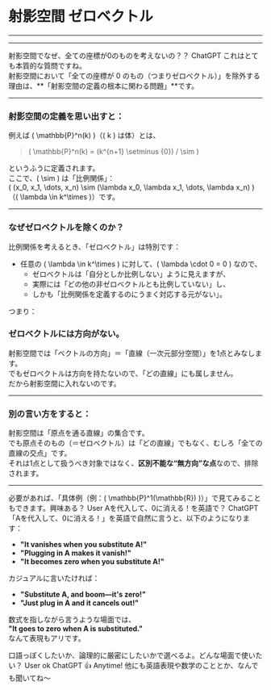 # 射影空間 ゼロベクトル

---
---

射影空間でなぜ、全ての座標が0のものを考えないの？？
ChatGPT
これはとても本質的な質問ですね。  
射影空間において「全ての座標が 0 のもの（つまりゼロベクトル）」を除外する理由は、**「射影空間の定義の根本に関わる問題」**です。

---

### 射影空間の定義を思い出すと：

例えば \( \mathbb{P}^n(k) \)（\( k \) は体）とは、

> \( \mathbb{P}^n(k) = (k^{n+1} \setminus \{0\}) / \sim \)

というふうに定義されます。  
ここで、\( \sim \) は「比例関係」：  
\( (x_0, x_1, \dots, x_n) \sim (\lambda x_0, \lambda x_1, \dots, \lambda x_n) \) （\( \lambda \in k^\times \)）です。

---

### なぜゼロベクトルを除くのか？

比例関係を考えるとき、「ゼロベクトル」は特別です：

- 任意の \( \lambda \in k^\times \) に対して、\( \lambda \cdot 0 = 0 \) なので、
  - ゼロベクトルは「自分としか比例しない」ように見えますが、
  - 実際には「どの他の非ゼロベクトルとも比例していない」し、
  - しかも「比例関係を定義するのにうまく対応する元がない」。

つまり：

### **ゼロベクトルには方向がない**。

射影空間では「ベクトルの方向」＝「直線（一次元部分空間）」を1点とみなします。  
でもゼロベクトルは方向を持たないので、「どの直線」にも属しません。  
だから射影空間に入れないのです。

---

### 別の言い方をすると：

射影空間は「原点を通る直線」の集合です。  
でも原点そのもの（＝ゼロベクトル）は「どの直線」でもなく、むしろ「全ての直線の交点」です。  
それは1点として扱うべき対象ではなく、**区別不能な“無方向”な点**なので、排除されます。

---

必要があれば、「具体例（例：\( \mathbb{P}^1(\mathbb{R}) \)）」で見てみることもできます。興味ある？
User
Aを代入して、0に消える！を英語で？
ChatGPT
「Aを代入して、0に消える！」を英語で自然に言うと、以下のようになります：

- **"It vanishes when you substitute A!"**
- **"Plugging in A makes it vanish!"**
- **"It becomes zero when you substitute A!"**

カジュアルに言いたければ：

- **"Substitute A, and boom—it's zero!"**
- **"Just plug in A and it cancels out!"**

数式を指しながら言うような場面では、  
**"It goes to zero when A is substituted."**  
なんて表現もアリです。

口語っぽくしたいか、論理的に厳密にしたいかで選べるよ。どんな場面で使いたい？
User
ok
ChatGPT
👍 Anytime! 他にも英語表現や数学のこととか、なんでも聞いてね〜